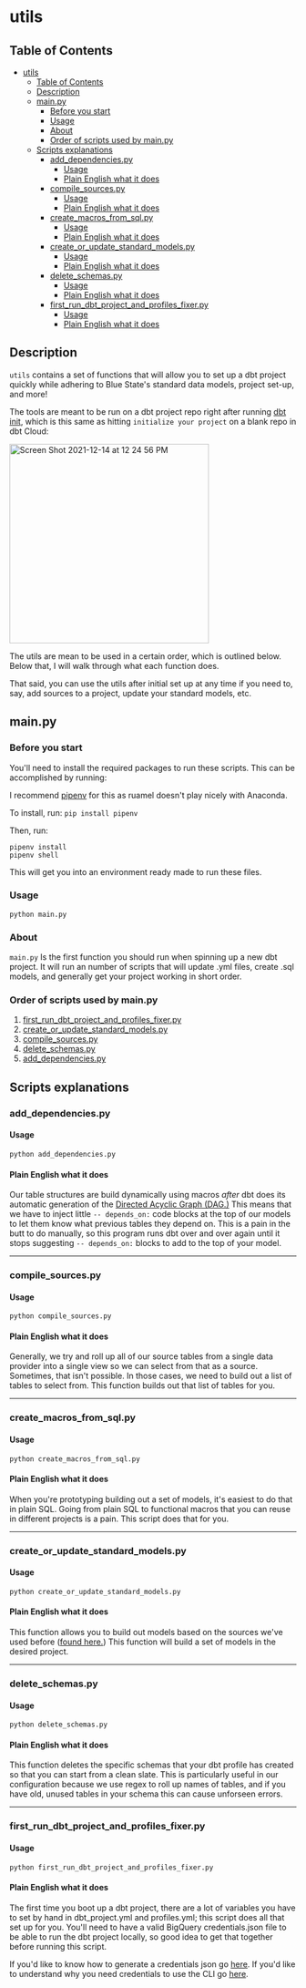 # utils
## Table of Contents
- [utils](#utils)
  - [Table of Contents](#table-of-contents)
  - [Description](#description)
  - [main.py](#mainpy)
    - [Before you start](#before-you-start)
    - [Usage](#usage)
    - [About](#about)
    - [Order of scripts used by main.py](#order-of-scripts-used-by-mainpy)
  - [Scripts explanations](#scripts-explanations)
    - [add_dependencies.py](#add_dependenciespy)
      - [Usage](#usage-1)
      - [Plain English what it does](#plain-english-what-it-does)
    - [compile_sources.py](#compile_sourcespy)
      - [Usage](#usage-2)
      - [Plain English what it does](#plain-english-what-it-does-1)
    - [create_macros_from_sql.py](#create_macros_from_sqlpy)
      - [Usage](#usage-3)
      - [Plain English what it does](#plain-english-what-it-does-2)
    - [create_or_update_standard_models.py](#create_or_update_standard_modelspy)
      - [Usage](#usage-4)
      - [Plain English what it does](#plain-english-what-it-does-3)
    - [delete_schemas.py](#delete_schemaspy)
      - [Usage](#usage-5)
      - [Plain English what it does](#plain-english-what-it-does-4)
    - [first_run_dbt_project_and_profiles_fixer.py](#first_run_dbt_project_and_profiles_fixerpy)
      - [Usage](#usage-6)
      - [Plain English what it does](#plain-english-what-it-does-5)

## Description

`utils` contains a set of functions that will allow you to set up a dbt project quickly while adhering to Blue State's standard data models, project set-up, and more!

The tools are meant to be run on a dbt project repo right after running [dbt init](https://docs.getdbt.com/reference/commands/init), which is this same as hitting `initialize your project` on a blank repo in dbt Cloud:

<img width="350" alt="Screen Shot 2021-12-14 at 12 24 56 PM" src="https://user-images.githubusercontent.com/16624855/146048553-2d141404-2b0e-4c88-b007-6733862f8048.png">
 
The utils are mean to be used in a certain order, which is outlined below. Below that, I will walk through what each function does.

That said, you can use the utils after initial set up at any time if you need to, say, add sources to a project, update your standard models, etc.

## main.py

### Before you start

You'll need to install the required packages to run these scripts. This can be accomplished by running:

I recommend [pipenv](https://pipenv.pypa.io/en/latest/) for this as ruamel doesn't play nicely with Anaconda. 

To install, run:
`pip install pipenv`

Then, run:
```
pipenv install
pipenv shell
```

This will get you into an environment ready made to run these files.

### Usage
`python main.py`

### About
`main.py` Is the first function you should run when spinning up a new dbt project. It will run an number of scripts that will update .yml files, create .sql models, and generally get your project working in short order.

### Order of scripts used by main.py

1. [first_run_dbt_project_and_profiles_fixer.py](#first_run_dbt_project_and_profiles_fixerpy)
2. [create_or_update_standard_models.py](#create_or_update_standard_modelspy)
3. [compile_sources.py](#compile_sourcespy)
4. [delete_schemas.py](#delete_schemaspy)
5. [add_dependencies.py](#add_dependenciespy)

## Scripts explanations

### add_dependencies.py

#### Usage
`python add_dependencies.py`

#### Plain English what it does
Our table structures are build dynamically using macros _after_ dbt does its automatic generation of the [Directed Acyclic Graph (DAG.)](https://docs.getdbt.com/docs/introduction#:~:text=dbt%20builds%20a%20directed%20acyclic,predecessor%20of%20the%20current%20model.) This means that we have to inject little `-- depends_on:` code blocks at the top of our models to let them know what previous tables they depend on. This is a pain in the butt to do manually, so this program runs dbt over and over again until it stops suggesting `-- depends_on:` blocks to add to the top of your model.

---

### compile_sources.py

#### Usage
`python compile_sources.py`

#### Plain English what it does
Generally, we try and roll up all of our source tables from a single data provider into a single view so we can select from that as a source. Sometimes, that isn't possible. In those cases, we need to build out a list of tables to select from. This function builds out that list of tables for you.

---

### create_macros_from_sql.py

#### Usage
`python create_macros_from_sql.py`

#### Plain English what it does
When you're prototyping building out a set of models, it's easiest to do that in plain SQL. Going from plain SQL to functional macros that you can reuse in different projects is a pain. This script does that for you.

---

### create_or_update_standard_models.py

#### Usage
`python create_or_update_standard_models.py`

#### Plain English what it does
This function allows you to build out models based on the sources we've used before ([found here.](https://github.com/bsd/dbt-arc-functions/tree/main/macros)) This function will build a set of models in the desired project.

---

### delete_schemas.py

#### Usage
`python delete_schemas.py`

#### Plain English what it does
This function deletes the specific schemas that your dbt profile has created so that you can start from a clean slate. This is particularly useful in our configuration because we use regex to roll up names of tables, and if you have old, unused tables in your schema this can cause unforseen errors.

---

### first_run_dbt_project_and_profiles_fixer.py

#### Usage
`python first_run_dbt_project_and_profiles_fixer.py`

#### Plain English what it does
The first time you boot up a dbt project, there are a lot of variables you have to set by hand in dbt_project.yml and profiles.yml; this script does all that set up for you. You'll need to have a valid BigQuery credentials.json file to be able to run the dbt project locally, so good idea to get that together before running this script.

If you'd like to know how to generate a credentials json go [here](https://docs.getdbt.com/tutorial/setting-up#generate-bigquery-credentials). If you'd like to understand why you need credentials to use the CLI go [here](https://docs.getdbt.com/tutorial/create-a-project-dbt-cli
).
